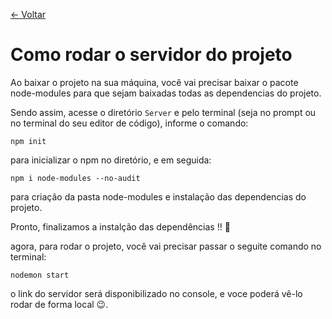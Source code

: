<a href="https://github.com/Trabalhos-Fatec/consentimento-de-dados">  <- Voltar  </a>


# Como rodar o servidor do projeto

Ao baixar o projeto na sua máquina, você vai precisar baixar o pacote node-modules para que sejam baixadas todas as dependencias do projeto.

Sendo assim, acesse o diretório ``Server`` e pelo terminal (seja no prompt ou no terminal do seu editor de código), informe o comando:
 
 ```
 npm init
 ```

para inicializar o npm no diretório, e em seguida:

 ```
npm i node-modules --no-audit 
 ```

para criação da pasta node-modules e instalação das dependencias do projeto.

Pronto, finalizamos a instalção das dependências !! 🎉

agora, para rodar o projeto, você vai precisar passar o seguite comando no terminal:

 ```
nodemon start
 ```
 
 o link do servidor será disponibilizado no console, e voce poderá vê-lo rodar de forma local 😉.

